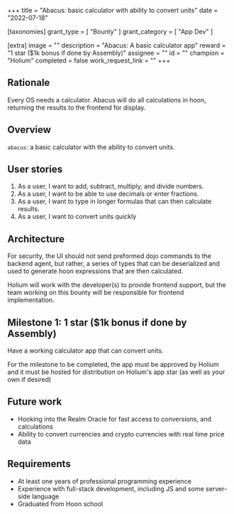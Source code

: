 +++
title = "Abacus: basic calculator with ability to convert units"
date = "2022-07-18"

[taxonomies]
grant_type = [ "Bounty" ]
grant_category = [ "App Dev" ]

[extra]
image = ""
description = "Abacus: A basic calculator app"
reward = "1 star ($1k bonus if done by Assembly)"
assignee = ""
id = ""
champion = "Holium"
completed = false
work_request_link = ""
+++

## Rationale

Every OS needs a calculator. Abacus will do all calculations in hoon, returning the results to the frontend for display.

## Overview

`abacus`: a basic calculator with the ability to convert units.

## User stories

1. As a user, I want to add, subtract, multiply, and divide numbers.
2. As a user, I want to be able to use decimals or enter fractions.
3. As a user, I want to type in longer formulas that can then calculate results.
4. As a user, I want to convert units quickly

## Architecture

For security, the UI should not send preformed dojo commands to the backend agent, but rather, a series of types that can be deserialized and used to generate hoon expressions that are then calculated.

Holium will work with the developer(s) to provide frontend support, but the team working on this bounty will be responsible for frontend implementation.

## Milestone 1: 1 star ($1k bonus if done by Assembly)

Have a working calculator app that can convert units.

For the milestone to be completed, the app must be approved by Holium and it must be hosted for distribution on Holium's app star (as well as your own if desired)

## Future work

- Hooking into the Realm Oracle for fast access to conversions, and calculations
- Ability to convert currencies and crypto currencies with real time price data

## Requirements

- At least one years of professional programming experience
- Experience with full-stack development, including JS and some server-side language
- Graduated from Hoon school
